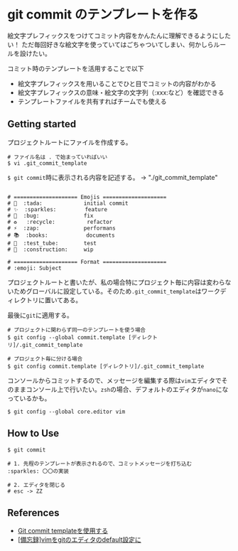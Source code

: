 # git commit のテンプレートを作る

絵文字プレフィックスをつけてコミット内容をかんたんに理解できるようにしたい！
ただ毎回好きな絵文字を使っていてはごちゃついてしまい、何かしらルールを設けたい。

コミット時のテンプレートを活用することで以下

- 絵文字プレフィックスを用いることでひと目でコミットの内容がわかる
- 絵文字プレフィックスの意味・絵文字の文字列（:xxx:など）を確認できる
- テンプレートファイルを共有すればチームでも使える

## Getting started

プロジェクトルートにファイルを作成する。

```shell
# ファイル名は . で始まっていればいい
$ vi .git_commit_template 
```

`$ git commit`時に表示される内容を記述する。
→ "./git_commit_template"

```shell

# ==================== Emojis ====================
# 🎉  :tada:             initial commit
# ✨  :sparkles:         feature
# 🐛  :bug:              fix
# ♻️   :recycle:          refactor
# ⚡️  :zap:              performans
# 📚  :books:            documents
# 🧪  :test_tube:        test
# 🚧  :construction:     wip

# ==================== Format ====================
# :emoji: Subject
```

プロジェクトルートと書いたが、私の場合特にプロジェクト毎に内容は変わらないためグローバルに設定している。そのため`.git_commit_template`はワークディレクトリに置いてある。

最後に`git`に適用する。

```shell
# プロジェクトに関わらず同一のテンプレートを使う場合
$ git config --global commit.template [ディレクトリ]/.git_commit_template

# プロジェクト毎に分ける場合
$ git config commit.template [ディレクトリ]/.git_commit_template
```

コンソールからコミットするので、メッセージを編集する際は`vim`エディタでそのままコンソール上で行いたい。`zsh`の場合、デフォルトのエディタが`nano`になっているかも。

```shell
$ git config --global core.editor vim
```

## How to Use

```shell
$ git commit

# 1. 先程のテンプレートが表示されるので、コミットメッセージを打ち込む
:sparkles: 〇〇の実装

# 2. エディタを閉じる
# esc -> ZZ
```

## References

- [Git commit templateを使用する](https://qiita.com/usuket/items/7fc3274474205d4715fb)
- [[備忘録]vimをgitのエディタのdefault設定に](https://qiita.com/Syunto07ka/items/f87c9a82dfacf1472ee5)
